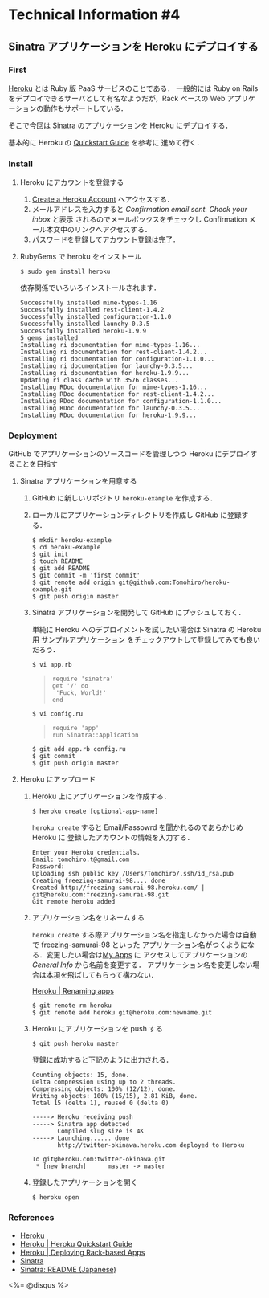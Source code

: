 Technical Information #4
================================================================================


Sinatra アプリケーションを Heroku にデプロイする
--------------------------------------------------------------------------------


### First

[Heroku]() とは Ruby 版 PaaS サービスのことである．
一般的には Ruby on Rails をデプロイできるサーバとして有名なようだが，Rack ベースの
Web アプリケーションの動作もサポートしている．

そこで今回は Sinatra のアプリケーションを Heroku にデプロイする．

基本的に Heroku の [Quickstart Guide](http://docs.heroku.com/quickstart) を参考に
進めて行く．


### Install

1. Heroku にアカウントを登録する

    1. [Create a Heroku Account](http://heroku.com/signup) へアクセスする．
    2. メールアドレスを入力すると *Confirmation email sent. Check your inbox* と表示
       されるのでメールボックスをチェックし Confirmation メール本文中のリンクへアクセスする．
    3. パスワードを登録してアカウント登録は完了．

2. RubyGems で heroku をインストール

       $ sudo gem install heroku

    依存関係でいろいろインストールされます．

       Successfully installed mime-types-1.16
       Successfully installed rest-client-1.4.2
       Successfully installed configuration-1.1.0
       Successfully installed launchy-0.3.5
       Successfully installed heroku-1.9.9
       5 gems installed
       Installing ri documentation for mime-types-1.16...
       Installing ri documentation for rest-client-1.4.2...
       Installing ri documentation for configuration-1.1.0...
       Installing ri documentation for launchy-0.3.5...
       Installing ri documentation for heroku-1.9.9...
       Updating ri class cache with 3576 classes...
       Installing RDoc documentation for mime-types-1.16...
       Installing RDoc documentation for rest-client-1.4.2...
       Installing RDoc documentation for configuration-1.1.0...
       Installing RDoc documentation for launchy-0.3.5...
       Installing RDoc documentation for heroku-1.9.9...


### Deployment

GitHub でアプリケーションのソースコードを管理しつつ Heroku にデプロイすることを目指す

1. Sinatra アプリケーションを用意する

    1. GitHub に新しいリポジトリ `heroku-example` を作成する．
    2. ローカルにアプリケーションディレクトリを作成し GitHub に登録する．

           $ mkdir heroku-example
           $ cd heroku-example
           $ git init
           $ touch README
           $ git add README
           $ git commit -m 'first commit'
           $ git remote add origin git@github.com:Tomohiro/heroku-example.git
           $ git push origin master

    3. Sinatra アプリケーションを開発して GitHub にプッシュしておく．

        単純に Heroku へのデプロイメントを試したい場合は Sinatra の Heroku 用
        [サンプルアプリケーション](http://github.com/sinatra/heroku-sinatra-app) をチェックアウトして登録してみても良いだろう．

           $ vi app.rb

        >     require 'sinatra'
        >     get '/' do
        >      'Fuck, World!'
        >     end

           $ vi config.ru

        >     require 'app'
        >     run Sinatra::Application

           $ git add app.rb config.ru
           $ git commit
           $ git push origin master

2. Heroku にアップロード

    1. Heroku 上にアプリケーションを作成する．

           $ heroku create [optional-app-name]

        `heroku create` すると Email/Passowrd を聞かれるのであらかじめ Heroku に
        登録したアカウントの情報を入力する．

           Enter your Heroku credentials.
           Email: tomohiro.t@gmail.com
           Password: 
           Uploading ssh public key /Users/Tomohiro/.ssh/id_rsa.pub
           Creating freezing-samurai-98.... done
           Created http://freezing-samurai-98.heroku.com/ | git@heroku.com:freezing-samurai-98.git
           Git remote heroku added

    2. アプリケーション名をリネームする

        `heroku create` する際アプリケーション名を指定しなかった場合は自動で freezing-samurai-98 といった
        アプリケーション名がつくようになる．変更したい場合は[My Apps](http://api.heroku.com/myapps) に
        アクセスしてアプリケーションの*General Info* から名前を変更する．
        アプリケーション名を変更しない場合は本項を飛ばしてもらって構わない．

        [Heroku | Renaming apps](http://docs.heroku.com/renaming-apps#manually-updating-a-git-remote "Heroku | Renaming apps")

           $ git remote rm heroku
           $ git remote add heroku git@heroku.com:newname.git

    3. Heroku にアプリケーションを push する

           $ git push heroku master

        登録に成功すると下記のように出力される．

           Counting objects: 15, done.
           Delta compression using up to 2 threads.
           Compressing objects: 100% (12/12), done.
           Writing objects: 100% (15/15), 2.81 KiB, done.
           Total 15 (delta 1), reused 0 (delta 0)

           -----> Heroku receiving push
           -----> Sinatra app detected
                  Compiled slug size is 4K
           -----> Launching...... done
                  http://twitter-okinawa.heroku.com deployed to Heroku

           To git@heroku.com:twitter-okinawa.git
            * [new branch]      master -> master

    4. 登録したアプリケーションを開く

           $ heroku open


### References

- [Heroku](http://heroku.com "Heroku")
- [Heroku | Heroku Quickstart Guide](http://docs.heroku.com/quickstart "Heroku | Heroku Quickstart Guide")
- [Heroku | Deploying Rack-based Apps](http://docs.heroku.com/rack "Heroku | Deploying Rack-based Apps")
- [Sinatra](http://www.sinatrarb.com "Sinatra")
- [Sinatra: README (Japanese)](http://www.sinatrarb.com/intro-jp.html "Sinatra: README (Japanese)")


<div><%= @disqus %></div>

